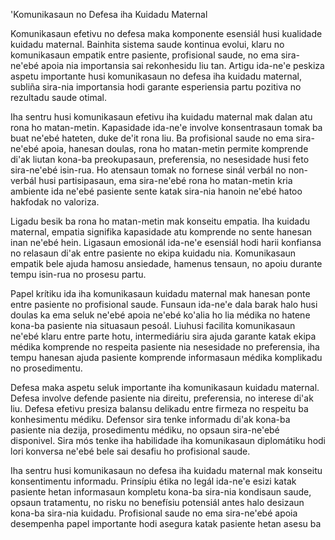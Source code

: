 'Komunikasaun no Defesa iha Kuidadu Maternal 

Komunikasaun efetivu no defesa maka komponente esensiál husi kualidade kuidadu maternal. Bainhita sistema saude kontinua evolui, klaru no komunikasaun empatik entre pasiente, profisional saude, no ema sira-ne'ebé apoia nia importansia sai rekonhesidu liu tan. Artigu ida-ne'e peskiza aspetu importante husi komunikasaun no defesa iha kuidadu maternal, subliña sira-nia importansia hodi garante esperiensia partu pozitiva no rezultadu saude otimal. 

Iha sentru husi komunikasaun efetivu iha kuidadu maternal mak dalan atu rona ho matan-metin. Kapasidade ida-ne'e involve konsentrasaun tomak ba buat ne'ebé hateten, duke de'it rona liu. Ba profisional saude no ema sira-ne'ebé apoia, hanesan doulas, rona ho matan-metin permite komprende di'ak liutan kona-ba preokupasaun, preferensia, no nesesidade husi feto sira-ne'ebé isin-rua. Ho atensaun tomak no fornese sinál verbál no non-verbál husi partisipasaun, ema sira-ne'ebé rona ho matan-metin kria ambiente ida ne'ebé pasiente sente katak sira-nia hanoin ne'ebé hatoo hakfodak no valoriza. 

Ligadu besik ba rona ho matan-metin mak konseitu empatia. Iha kuidadu maternal, empatia signifika kapasidade atu komprende no sente hanesan inan ne'ebé hein. Ligasaun emosionál ida-ne'e esensiál hodi harii konfiansa no relasaun di'ak entre pasiente no ekipa kuidadu nia. Komunikasaun empatik bele ajuda hamosu ansiedade, hamenus tensaun, no apoiu durante tempu isin-rua no prosesu partu. 

Papel krítiku ida iha komunikasaun kuidadu maternal mak hanesan ponte entre pasiente no profisional saude. Funsaun ida-ne'e dala barak halo husi doulas ka ema seluk ne'ebé apoia ne'ebé ko'alia ho lia médika no hatene kona-ba pasiente nia situasaun pesoál. Liuhusi facilita komunikasaun ne'ebé klaru entre parte hotu, intermediáriu sira ajuda garante katak ekipa médika komprende no respeita pasiente nia nesesidade no preferensia, iha tempu hanesan ajuda pasiente komprende informasaun médika komplikadu no prosedimentu. 

Defesa maka aspetu seluk importante iha komunikasaun kuidadu maternal. Defesa involve defende pasiente nia direitu, preferensia, no interese di'ak liu. Defesa efetivu presiza balansu delikadu entre firmeza no respeitu ba konhesimentu médiku. Defensor sira tenke informadu di'ak kona-ba pasiente nia dezija, prosedimentu médiku, no opsaun sira-ne'ebé disponivel. Sira mós tenke iha habilidade iha komunikasaun diplomátiku hodi lori konversa ne'ebé bele sai desafiu ho profisional saude. 

Iha sentru husi komunikasaun no defesa iha kuidadu maternal mak konseitu konsentimentu informadu. Prinsípiu étika no legál ida-ne'e esizi katak pasiente hetan informasaun kompletu kona-ba sira-nia kondisaun saude, opsaun tratamentu, no risku no benefísiu potensiál antes halo desizaun kona-ba sira-nia kuidadu. Profisional saude no ema sira-ne'ebé apoia desempenha papel importante hodi asegura katak pasiente hetan asesu ba